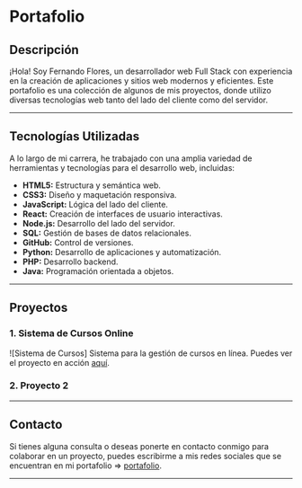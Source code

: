 # Portafolio

## Descripción

¡Hola! Soy Fernando Flores, un desarrollador web Full Stack con experiencia en la creación de aplicaciones y sitios web modernos y eficientes. Este portafolio es una colección de algunos de mis proyectos, donde utilizo diversas tecnologías web tanto del lado del cliente como del servidor.

---

## Tecnologías Utilizadas

A lo largo de mi carrera, he trabajado con una amplia variedad de herramientas y tecnologías para el desarrollo web, incluidas:

- **HTML5:** Estructura y semántica web.
- **CSS3:** Diseño y maquetación responsiva.
- **JavaScript:** Lógica del lado del cliente.
- **React:** Creación de interfaces de usuario interactivas.
- **Node.js:** Desarrollo del lado del servidor.
- **SQL:** Gestión de bases de datos relacionales.
- **GitHub:** Control de versiones.
- **Python:** Desarrollo de aplicaciones y automatización.
- **PHP:** Desarrollo backend.
- **Java:** Programación orientada a objetos.

---

## Proyectos

### 1. Sistema de Cursos Online
![Sistema de Cursos]
Sistema para la gestión de cursos en línea. Puedes ver el proyecto en acción [aquí](http://localhost:3000/).

### 2. Proyecto 2
<!-- ![Proyecto 2](public/img/developer.jpg) -->

---

## Contacto

Si tienes alguna consulta o deseas ponerte en contacto conmigo para colaborar en un proyecto, puedes escribirme a mis redes sociales que se encuentran en mi portafolio => [portafolio](https://tu-usuario.github.io/).

---

